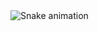 <img src="https://raw.githubusercontent.com/krypton0x00/krypton0x00/output/snake.svg" alt="Snake animation" />

###
